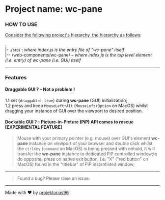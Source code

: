 # Project name: wc-pane

### HOW TO USE

<u>Consider the following project's hierarchy, the hierarchy as follows</u>:

. <br>
|- ./src/ : _where index.js is the entry file of "wc-pane" itself_ <br>
|-- /web-components/wc-pane/ – _where index.js is the top level element (i.e. entry) of wc-pane (i.e. GUI) itself_ <br>

---

### Features

#### Draggable GUI ? – Not a problem !

1.1 set {`draggable: true`} during **wc-pane** (GUI) initialization; <br> 
1.2 press and keep `MouseLeft+Alt` (`MouseLeft+Option` on MacOS) whilst dragging your instance of GUI over the viewport to desired position.

#### Dockable GUI ? - Picture-in-Picture (PiP) API comes to rescue [EXPERIMENTAL FEATURE]

> Mouse with your primary pointer (e.g. mouse) over GUI's element **wc-pane** instance on viewport of your browser and double click whilst the `ctrlKey` (`command` on MacOS) is being pressed with onhold, it will transfer the **wc-pane** instance to dedicated PiP controlled window;to do opposite, press on native exit button, i.e. "X" ("red button" on MacOS) found in the "titlebar" of PiP instantiated window;

---

> Found a bug? Please raise an issue.

---

Made with ♥ by [projektorius96](https://github.com/projektorius96)
